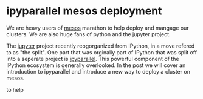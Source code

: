 # ipyparallel mesos deployment



We are heavy users of [mesos](http://mesos.apache.org/) marathon to help deploy and mangage our clusters. We are also huge fans of python and the jupyter project. 

The [jupyter](http://jupyter.org/) project recently reogorganized from IPython, in a move refered to as "the split". One part that was orginally part of IPython that was split off into a seperate project is [ipyparallel](https://github.com/ipython/ipyparallel). This powerful component of the IPython ecosystem is generally overlooked. In the post we will cover an introduction to ipyparallel and introduce a new way to deploy a cluster on mesos.


to help 

